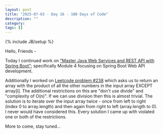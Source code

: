 ```yaml
---
layout: post
title: "2025-07-03 - Day 16 - 100 Days of Code"
description: ""
category: 
tags: []
---
```

{% include JB/setup %}

Hello, Friends -

Today I continued work on ["Master Java Web Services and REST API with Spring Boot"](https://www.coursera.org/programs/vts-learning-program-nvi2e/learn/packt-master-java-web-services-and-rest-api-with-spring-boot-mxnmc); specifically Module 4 focusing on Spring Boot Web API development.

Additionally I worked on [Leetcode problem #238](https://leetcode.com/problems/product-of-array-except-self/description) which asks us to return an array with the product of all the other numbers in the input array EXCEPT array[i]. The additional restrictions on this are "don't use divide" and "complexity of O(n)". If we can use division then this is almost trivial. The solution is to iterate over the input array twice - once from left to right (index 0 to array.length) and then again from right to left (array.length to 0). I never would have considered this. Every solution I came up with violated one or both of the restrictions.

More to come, stay tuned...
